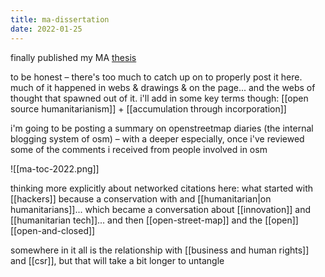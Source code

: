 ```yaml
---
title: ma-dissertation
date: 2022-01-25
---
```


finally published my MA [thesis](https://twitter.com/aleesteele/status/1486295668465483781)

to be honest – there's too much to catch up on to properly post it here. much of it happened in webs & drawings & on the page... and the webs of thought that spawned out of it. i'll add in some key terms though: [[open source humanitarianism]] + [[accumulation through incorporation]]

i'm going to be posting a summary on openstreetmap diaries (the internal blogging system of osm) – with a deeper especially, once i've reviewed some of the comments i received from people involved in osm

![[ma-toc-2022.png]]

thinking more explicitly about networked citations here:
what started with [[hackers]] because a conservation with and [[humanitarian|on humanitarians]]... which became a conversation about [[innovation]] and [[humanitarian tech]]... and then [[open-street-map]] and the [[open]]
[[open-and-closed]]

somewhere in it all is the relationship with [[business and human rights]] and [[csr]], but that will take a bit longer to untangle